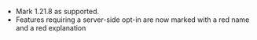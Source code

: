 - Mark 1.21.8 as supported.
- Features requiring a server-side opt-in are now marked with a red name and a red explanation

